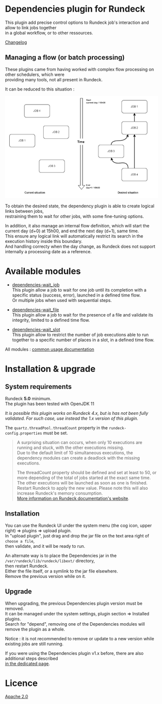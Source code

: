 # Dependencies plugin for Rundeck

This plugin add precise control options to Rundeck job's interaction and allow to link jobs together  
in a global workflow, or to other ressources.

[Changelog](CHANGELOG.md)

## Managing a flow (or batch processing)

These plugins came from having worked with complex flow processing on other schedulers, which were  
providing many tools, not all present in Rundeck.  

It can be reduced to this situation :

![current situation](doc/flow_1.png "flow - current situation")


To obtain the desired state, the dependency plugin is able to create logical links between jobs,  
restraining them to wait for other jobs, with some fine-tuning options.  

In addition, it also manage an internal flow definition, which will start the current day (d+0) at 15h00, and end the next day (d+1), same time.  
This ensure any logical link will automatically restrict its search in the execution history inside this boundary.  
And handling correcty when the day change, as Rundeck does not support internally a processing date as a reference.  


# Available modules

* [dependencies-wait_job](doc/module_wait_job.md)  
  This plugin allow a job to wait for one job until its completion with a specific status (success, error), launched in a defined time flow.  
  Or multiple jobs when used with sequential steps.

* [dependencies-wait_file](doc/module_wait_file.md)  
  This plugin allow a job to wait for the presence of a file and validate its integrity, limited to a defined time flow.  

* [dependencies-wait_slot](doc/module_wait_slot.md)  
  This plugin allow to restrict the number of job executions able to run together to a specific number of places in a slot, in a defined time flow.  


All modules : [common usage documentation](doc/module_common_usage.md)  


# Installation & upgrade

## System requirements

Rundeck **5.0** minimum.  
The plugin has been tested with OpenJDK 11

_It is possible this plugin works on Rundeck 4.x, but is has not been fully validated. For such case, use instead the 1.x version of this plugin._


The `quartz.threadPool.threadCount` property in the `rundeck-config.properties` must be set.  
> A surprising situation can occurs, when only 10 executions are running and stuck, with the other executions missing.  
> Due to the default limit of 10 simultaneous executions, the dependency modules can create a deadlock with the missing executions.  
> 
> The threadCount property should be defined and set at least to 50, or more depending of the total of jobs started at the exact same time. The other executions will be launched as soon as one is finished.  
> Restart Rundeck to apply the new value. Please note this will also increase Rundeck's memory consumption.  
> [More information on Rundeck documentation's website](https://docs.rundeck.com/docs/administration/maintenance/tuning-rundeck.html#quartz-job-threadcount).  


## Installation

You can use the Rundeck UI under the system menu (the cog icon, upper right) => plugins => upload plugin.  
In "upload plugin", just drag and drop the jar file on the text area right of `choose a file`,  
then validate, and it will be ready to run.

An alternate way is to place the Dependencies jar in the `/var/rundeck/lib/rundeck/libext/` directory,  
then restart Rundeck.  
Either the file itself, or a symlink to the jar file elsewhere.  
Remove the previous version while on it.  


## Upgrade

When upgrading, the previous Dependencies plugin version must be removed.  
It can be managed under the system settings, plugin section => Installed plugins.  
Search for "depend", removing one of the Dependencies modules will remove the plugin as a whole.  

Notice : it is not recommended to remove or update to a new version while existing jobs are still running.

If you were using the Dependencies plugin v1.x before, there are also additional steps described  
[in the dedicated page](doc/Migration_v1x.md).


# Licence  

[Apache 2.0](LICENSE)
